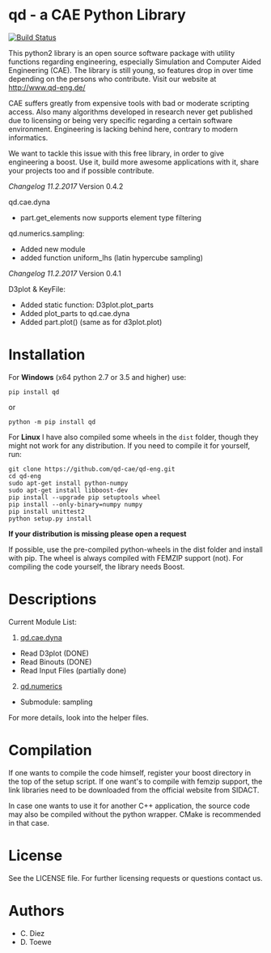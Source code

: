 

# qd - a CAE Python Library

[![Build Status](https://travis-ci.org/qd-cae/qd-eng.svg?branch=master)](https://travis-ci.org/qd-cae/qd-eng)

This python2 library is an open source software package with utility functions regarding
engineering, especially Simulation and Computer Aided Engineering (CAE).
The library is still young, so features drop in over time depending on the
persons who contribute. Visit our website at http://www.qd-eng.de/

CAE suffers greatly from expensive tools with bad or moderate scripting access.
Also many algorithms developed in research never get published due to licensing
or being very specific regarding a certain software environment. Engineering is
lacking behind here, contrary to modern informatics.

We want to tackle this issue with this free library, in order to give engineering
a boost. Use it, build more awesome applications with it, share your projects
too and if possible contribute.


*Changelog 11.2.2017*
Version 0.4.2

qd.cae.dyna
  - part.get_elements now supports element type filtering

qd.numerics.sampling:
  - Added new module
  - added function uniform_lhs (latin hypercube sampling)


*Changelog 11.2.2017*
Version 0.4.1

D3plot & KeyFile:
  - Added static function: D3plot.plot_parts
  - Added plot_parts to qd.cae.dyna
  - Added part.plot() (same as for d3plot.plot)


# Installation

For **Windows** (x64 python 2.7 or 3.5 and higher) use:

```
pip install qd
```
or
```
python -m pip install qd
```

For **Linux** I have also compiled some wheels in the ```dist``` folder, though they might not work for any distribution. If you need to compile it for yourself, run:

```
git clone https://github.com/qd-cae/qd-eng.git
cd qd-eng
sudo apt-get install python-numpy
sudo apt-get install libboost-dev
pip install --upgrade pip setuptools wheel
pip install --only-binary=numpy numpy
pip install unittest2
python setup.py install
```

**If your distribution is missing please open a request**

If possible, use the pre-compiled python-wheels in the dist folder and install with pip.
The wheel is always compiled with FEMZIP support (not). For compiling the code yourself,
the library needs Boost.

# Descriptions

Current Module List:

1. [qd.cae.dyna](https://github.com/qd-cae/qd/blob/master/QD_CAE_DYNA.md)
  - Read D3plot (DONE)
  - Read Binouts (DONE)
  - Read Input Files (partially done)
2. [qd.numerics](https://github.com/qd-cae/qd/blob/master/QD_NUMERICS.md)
  - Submodule: sampling

For more details, look into the helper files.


# Compilation

If one wants to compile the code himself, register your boost directory in the top of the setup script. If one want's to compile with femzip support, the link libraries need to be downloaded from the official website from SIDACT.

In case one wants to use it for another C++ application, the source code may also be compiled without the python wrapper. CMake is recommended in that case.

# License

See the LICENSE file.
For further licensing requests or questions contact us.

# Authors

- C. Diez
- D. Toewe